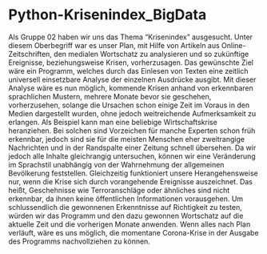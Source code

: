 # Python-Krisenindex_BigData

Als Gruppe 02 haben wir uns das Thema “Krisenindex” ausgesucht. Unter diesem Oberbegriff war es unser Plan, 
mit Hilfe von Artikeln aus Online-Zeitschriften, den medialen Wortschatz zu analysieren und so zukünftige Ereignisse, beziehungsweise Krisen, vorherzusagen. 
Das gewünschte Ziel wäre ein Programm, welches durch das Einlesen von Texten eine zeitlich universell einsetzbare Analyse 
der einzelnen Ausdrücke ausgibt. Mit dieser Analyse wäre es nun möglich, kommende Krisen anhand von erkennbaren sprachlichen Mustern, mehrere Monate bevor sie geschehen, vorherzusehen, solange die Ursachen schon einige Zeit im Voraus in den Medien dargestellt wurden, ohne jedoch weitreichende Aufmerksamkeit zu erlangen. Als Beispiel kann man eine beliebige Wirtschaftskrise heranziehen. Bei solchen sind Vorzeichen für manche Experten schon früh erkennbar, jedoch sind sie für die meisten Menschen eher zweitrangige Nachrichten und in der Randspalte einer Zeitung schnell übersehen. Da wir jedoch alle Inhalte gleichrangig untersuchen, können wir eine Veränderung im Sprachstil unabhängig von der Wahrnehmung der allgemeinen Bevölkerung feststellen. Gleichzeitig funktioniert unsere Herangehensweise nur, wenn die Krise sich durch vorangehende Ereignisse auszeichnet. Das heißt, Geschehnisse wie Terroranschläge oder ähnliches sind nicht erkennbar, da ihnen keine öffentlichen Informationen vorausgehen. 
Um schlussendlich die gewonnenen Erkenntnisse auf Richtigkeit zu testen, würden wir das Programm und den dazu gewonnen Wortschatz auf die aktuelle Zeit und die vorherigen Monate anwenden. Wenn alles nach Plan verläuft, wäre es uns möglich, die momentane Corona-Krise in der Ausgabe des Programms nachvollziehen zu können.
